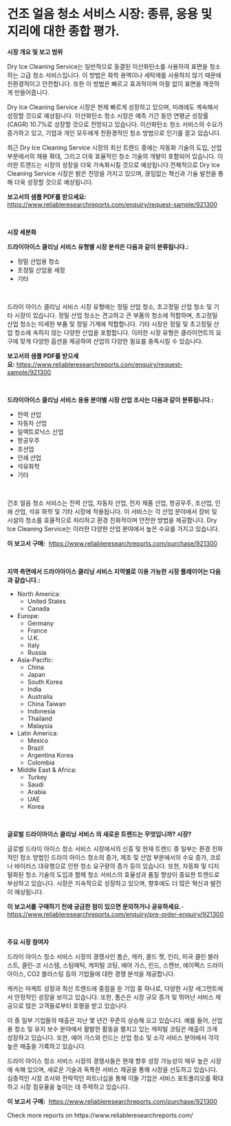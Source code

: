 <p><h1>건조 얼음 청소 서비스 시장: 종류, 응용 및 지리에 대한 종합 평가.</h1></p><p><strong>시장 개요 및 보고 범위</strong></p>
<p><p>Dry Ice Cleaning Service는 일반적으로 동결된 이산화탄소를 사용하여 표면을 청소하는 고급 청소 서비스입니다. 이 방법은 화학 용액이나 세탁제를 사용하지 않기 때문에 친환경적이고 안전합니다. 또한 이 방법은 빠르고 효과적이며 마찰 없이 표면을 깨끗하게 만들어줍니다.</p><p>Dry Ice Cleaning Service 시장은 현재 빠르게 성장하고 있으며, 미래에도 계속해서 성장할 것으로 예상됩니다. 이산화탄소 청소 시장은 예측 기간 동안 연평균 성장률(CAGR) 10.7%로 성장할 것으로 전망되고 있습니다. 이산화탄소 청소 서비스의 수요가 증가하고 있고, 기업과 개인 모두에게 친환경적인 청소 방법으로 인기를 끌고 있습니다.</p><p>최근 Dry Ice Cleaning Service 시장의 최신 트렌드 중에는 자동화 기술의 도입, 산업 부문에서의 채용 확대, 그리고 더욱 효율적인 청소 기술의 개발이 포함되어 있습니다. 이러한 트렌드는 시장의 성장을 더욱 가속화시킬 것으로 예상됩니다.전체적으로 Dry Ice Cleaning Service 시장은 밝은 전망을 가지고 있으며, 끊임없는 혁신과 기술 발전을 통해 더욱 성장할 것으로 예상됩니다.</p></p>
<p><strong>보고서의 샘플 PDF를 받으세요:</strong> <a href="https://www.reliableresearchreports.com/enquiry/request-sample/921300">https://www.reliableresearchreports.com/enquiry/request-sample/921300</a></p>
<p>&nbsp;</p>
<p><strong>시장 세분화</strong></p>
<p><strong>드라이아이스 클리닝 서비스 유형별 시장 분석은 다음과 같이 분류됩니다.:</strong></p>
<p><ul><li>정밀 산업용 청소</li><li>초정밀 산업용 세정</li><li>기타</li></ul></p>
<p>&nbsp;</p>
<p><p>드라이 아이스 클리닝 서비스 시장 유형에는 정밀 산업 청소, 초고정밀 산업 청소 및 기타 시장이 있습니다. 정밀 산업 청소는 견고하고 큰 부품의 청소에 적합하며, 초고정밀 산업 청소는 미세한 부품 및 정밀 기계에 적합합니다. 기타 시장은 정밀 및 초고정밀 산업 청소에 속하지 않는 다양한 산업을 포함합니다. 이러한 시장 유형은 클라이언트의 요구에 맞게 다양한 옵션을 제공하여 산업의 다양한 필요를 충족시킬 수 있습니다.</p></p>
<p><strong>보고서의 샘플 PDF를 받으세요:</strong>&nbsp;<a href="https://www.reliableresearchreports.com/enquiry/request-sample/921300">https://www.reliableresearchreports.com/enquiry/request-sample/921300</a></p>
<p>&nbsp;</p>
<p><strong> 드라이아이스 클리닝 서비스 응용 분야별 시장 산업 조사는 다음과 같이 분류됩니다.:</strong></p>
<p><ul><li>전력 산업</li><li>자동차 산업</li><li>일렉트로닉스 산업</li><li>항공우주</li><li>조선업</li><li>인쇄 산업</li><li>석유화학</li><li>기타</li></ul></p>
<p>&nbsp;</p>
<p><p>건조 얼음 청소 서비스는 전력 산업, 자동차 산업, 전자 제품 산업, 항공우주, 조선업, 인쇄 산업, 석유 화학 및 기타 시장에 적용됩니다. 이 서비스는 각 산업 분야에서 장비 및 시설의 청소를 효율적으로 처리하고 환경 친화적이며 안전한 방법을 제공합니다. Dry Ice Cleaning Service는 이러한 다양한 산업 분야에서 높은 수요를 가지고 있습니다.</p></p>
<p><strong>이 보고서 구매:</strong>&nbsp; <a href="https://www.reliableresearchreports.com/purchase/921300">https://www.reliableresearchreports.com/purchase/921300</a></p>
<p>&nbsp;</p>
<p><strong>지역 측면에서 드라이아이스 클리닝 서비스 지역별로 이용 가능한 시장 플레이어는 다음과 같습니다.:</strong></p>
<p><ul>
    <li>
        North America:
        <ul>
            <li>United States</li>
            <li>Canada</li>
        </ul>
    </li>
    <li>
        Europe:
        <ul>
            <li>Germany</li>
            <li>France</li>
            <li>U.K.</li>
            <li>Italy</li>
            <li>Russia</li>
        </ul>
    </li>
    <li>
        Asia-Pacific:
        <ul>
            <li>China</li>
            <li>Japan</li>
            <li>South Korea</li>
            <li>India</li>
            <li>Australia</li>
            <li>China Taiwan</li>
            <li>Indonesia</li>
            <li>Thailand</li>
            <li>Malaysia</li>
        </ul>
    </li>
    <li>
        Latin America:
        <ul>
            <li>Mexico</li>
            <li>Brazil</li>
            <li>Argentina Korea</li>
            <li>Colombia</li>
        </ul>
    </li>
    <li>
        Middle East & Africa:
        <ul>
            <li>Turkey</li>
            <li>Saudi</li>
            <li>Arabia</li>
            <li>UAE</li>
            <li>Korea</li>
        </ul>
    </li>
    </ul></p>
<p>&nbsp;</p>
<p><strong>글로벌 드라이아이스 클리닝 서비스 의 새로운 트렌드는 무엇입니까? 시장?</strong></p>
<p><p>글로벌 드라이 아이스 청소 서비스 시장에서의 신흥 및 현재 트렌드 중 일부는 환경 친화적인 청소 방법인 드라이 아이스 청소의 증가, 제조 및 산업 부문에서의 수요 증가, 코로나 바이러스 대유행으로 인한 청소 요구량의 증가 등이 있습니다. 또한, 자동화 및 디지털화된 청소 기술의 도입과 함께 청소 서비스의 효율성과 품질 향상이 중요한 트렌드로 부상하고 있습니다. 시장은 지속적으로 성장하고 있으며, 향후에도 더 많은 혁신과 발전이 예상됩니다.</p></p>
<p><strong>이 보고서를 구매하기 전에 궁금한 점이 있으면 문의하거나 공유하세요.</strong>- <a href="https://www.reliableresearchreports.com/enquiry/pre-order-enquiry/921300">https://www.reliableresearchreports.com/enquiry/pre-order-enquiry/921300</a></p>
<p>&nbsp;</p>
<p><strong>주요 시장 참여자</strong></p>
<p><p>드라이 아이스 청소 서비스 시장의 경쟁사인 톰슨, 캐카, 콜드 젯, 인리, 미국 클린 블라스트, 클린-코 시스템, 스팀매틱, 캐피털 코팅, 에어 가스, 린드, 스켄브, 에이펙스 드라이 아이스, CO2 블라스팅 등의 기업들에 대한 경쟁 분석을 제공합니다. </p><p>캐카는 마케트 성장과 최신 트렌드에 중점을 둔 기업 중 하나로, 다양한 시장 세그먼트에서 안정적인 성장을 보이고 있습니다. 또한, 톰슨은 시장 규모 증가 및 뛰어난 서비스 제공으로 많은 고객들로부터 호평을 받고 있습니다.</p><p>이 중 일부 기업들의 매출은 지난 몇 년간 꾸준히 상승해 오고 있습니다. 예를 들어, 산업용 청소 및 유지 보수 분야에서 활발한 활동을 펼치고 있는 캐피털 코팅은 매출이 크게 성장하고 있습니다. 또한, 에어 가스와 린드는 산업 청소 및 소각 서비스 분야에서 각각 높은 매출을 기록하고 있습니다. </p><p>드라이 아이스 청소 서비스 시장의 경쟁사들은 현재 향후 성장 가능성이 매우 높은 시장에 속해 있으며, 새로운 기술과 독특한 서비스 제공을 통해 시장을 선도하고 있습니다. 심층적인 시장 조사와 전략적인 파트너십을 통해 이들 기업은 서비스 포트폴리오를 확대하고 시장 점유율을 높이는 데 주력하고 있습니다.</p></p>
<p><strong>이 보고서 구매:</strong>&nbsp;&nbsp;<a href="https://www.reliableresearchreports.com/purchase/921300">https://www.reliableresearchreports.com/purchase/921300</a></p>
<p>Check more reports on https://www.reliableresearchreports.com/</p>

